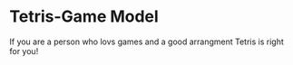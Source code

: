# Tetris-Game Model
If you are a person who lovs games and a good arrangment Tetris is right for you!
